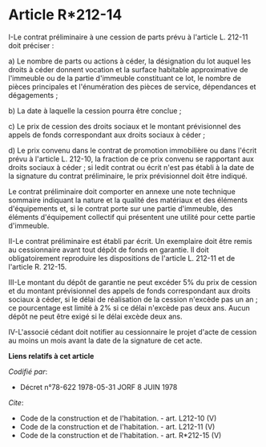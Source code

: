# Article R*212-14

I-Le contrat préliminaire à une cession de parts prévu à l'article L. 212-11 doit préciser : 

a) Le nombre de parts ou actions à céder, la désignation du lot auquel les droits à céder donnent vocation et la surface
habitable approximative de l'immeuble ou de la partie d'immeuble constituant ce lot, le nombre de pièces principales et
l'énumération des pièces de service, dépendances et dégagements ; 

b) La date à laquelle la cession pourra être conclue ; 

c) Le prix de cession des droits sociaux et le montant prévisionnel des appels de fonds correspondant aux droits sociaux à
céder ; 

d) Le prix convenu dans le contrat de promotion immobilière ou dans l'écrit prévu à l'article L. 212-10, la fraction de ce
prix convenu se rapportant aux droits sociaux à céder ; si ledit contrat ou écrit n'est pas établi à la date de la signature
du contrat préliminaire, le prix prévisionnel doit être indiqué. 

Le contrat préliminaire doit comporter en annexe une note technique sommaire indiquant la nature et la qualité des matériaux
et des éléments d'équipements et, si le contrat porte sur une partie d'immeuble, des éléments d'équipement collectif qui
présentent une utilité pour cette partie d'immeuble. 

II-Le contrat préliminaire est établi par écrit. Un exemplaire doit être remis au cessionnaire avant tout dépôt de fonds en
garantie. Il doit obligatoirement reproduire les dispositions de l'article L. 212-11 et de l'article R. 212-15. 

III-Le montant du dépôt de garantie ne peut excéder 5% du prix de cession et du montant prévisionnel des appels de fonds
correspondant aux droits sociaux à céder, si le délai de réalisation de la cession n'excède pas un an ; ce pourcentage est
limité à 2% si ce délai n'excède pas deux ans. Aucun dépôt ne peut être exigé si le délai excède deux ans. 

IV-L'associé cédant doit notifier au cessionnaire le projet d'acte de cession au moins un mois avant la date de la signature
de cet acte.

**Liens relatifs à cet article**

_Codifié par_:

  - Décret n°78-622 1978-05-31 JORF 8 JUIN 1978

_Cite_:

  - Code de la construction et de l'habitation. - art. L212-10 (V)
  - Code de la construction et de l'habitation. - art. L212-11 (V)
  - Code de la construction et de l'habitation. - art. R*212-15 (V)
